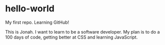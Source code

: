 # hello-world
My first repo. Learning GitHub!

This is Jonah. I want to learn to be a software developer. My plan is to do a 100 days of code, getting better at CSS and learning JavaScript.
